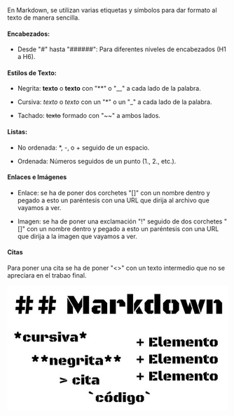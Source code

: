 En Markdown, se utilizan varias etiquetas y símbolos para dar formato al texto de manera sencilla.

#### Encabezados:
* Desde "#" hasta "######": Para diferentes niveles de encabezados (H1 a H6).

#### Estilos de Texto:

* Negrita: **texto** o __texto__ con "**" o "__" a cada lado de la palabra.

* Cursiva: *texto* o _texto_ con un "*" o un "_" a cada lado de la palabra.

* Tachado: ~~texto~~ formado con "~~" a ambos lados.

#### Listas:

* No ordenada: *, -, o + seguido de un espacio.

* Ordenada: Números seguidos de un punto (1., 2., etc.).

#### Enlaces e Imágenes
* Enlace: se ha de poner dos corchetes "[]" con un nombre dentro y pegado a esto un paréntesis con una URL que dirija al archivo que vayamos a ver.

* Imagen: se ha de poner una exclamación "!" seguido de dos corchetes "[]" con un nombre dentro y pegado a esto un paréntesis con una URL que dirija a la imagen que vayamos a ver.

#### Citas
Para poner una cita se ha de poner "<>" con un texto intermedio que no se apreciara en el trabao final.

![Imagen2](/docs/lnd/ut1-a2/imagenes/markdown.jpg)
